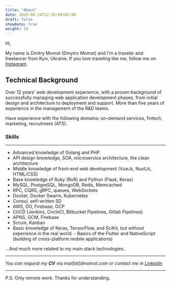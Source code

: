 ```yaml
---
title: "About"
date: 2020-08-24T12:38:09+03:00
draft: false
showDate: true
weight: 10
---
```


Hi,

My name is Dmitry Momot (Dmytro Momot) and I'm a traveler and freelancer from Kyiv, Ukraine. If you love traveling like me, follow me on [Instagram](https://instagram.com/dmitrymomot).


## Technical Background

Over 12 years’ web development experience, with a proven background of successfully managing web application development phases, from initial design and architecture to deployment and support. More than five years of experience in the management of the R&D teams.

Have experience with the following domains: on-demand services, fintech, marketing, recruitment (ATS).

### Skills
---
- Advanced knowledge of Golang and PHP
- API design knowledge, SOA, microservice architecture, the clean architecture
- Middle knowledge of front-end web development (VueJs, NuxtJs, HTML/CSS)
- Base knowledge of Ruby (RoR) and Python (Flask, Keras)
- MySQL, PostgreSQL, MongoDB, Redis, Memcached
- RPC, CQRS, gRPC, queues, WebSockets
- Docker, Docker Swarm, Kubernetes
- Consul, self-written SD
- AWS, DO, Firebase, GCP
- CI/CD (Jenkins, CircleCI, Bitbucket Pipelines, Gitlab Pipelines)
- APNS, GCM, Firebase
- Scrum, Kanban
- Basic knowledge of Keras, TensorFlow, and SciKit, but without experience in the real world. - Basics of the Flutter and NativeScript (building of cross-platform mobile applications)

...And much more related to my main stack technologies.

---

*You can request my **CV** via mail[at]dmomot.com or contact me in [Linkedin](https://www.linkedin.com/in/dmitrymomot/)*

---
P.S. Only remote work. Thanks for understanding.